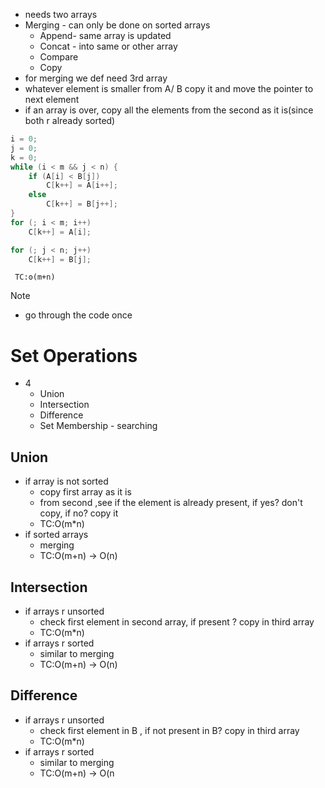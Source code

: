 - needs two arrays
- Merging - can only be done on sorted arrays
	- Append- same array is updated
	- Concat - into same or other array
	- Compare
	- Copy
- for merging we def need 3rd array
- whatever element is smaller from A/ B copy it and move the pointer to next element
- if an array is over, copy all the elements from the second as it is(since both r already sorted)
```cpp
i = 0;
j = 0;
k = 0;
while (i < m && j < n) {
    if (A[i] < B[j])
        C[k++] = A[i++];
    else
        C[k++] = B[j++];
}
for (; i < m; i++)
    C[k++] = A[i];

for (; j < n; j++)
    C[k++] = B[j];
```
	 TC:ʘ(m+n)

> [!NOTE]
> - go through the code once 
# Set Operations
- 4
	- Union
	- Intersection
	- Difference
	- Set Membership - searching
## Union
- if array is not sorted
	- copy first array as it is
	- from second ,see if the element is already present, if yes? don't copy, if no? copy it
	- TC:O(m*n)
- if sorted arrays
	- merging
	- TC:O(m+n) -> O(n)
## Intersection
- if arrays r unsorted
	- check first element in second array, if present ? copy in third array
	- TC:O(m*n)
- if arrays r sorted
	- similar to merging
	- TC:O(m+n) -> O(n)
## Difference
- if arrays r unsorted
	- check first element in B , if not present in B? copy in third array
	- TC:O(m*n)
- if arrays r sorted
	- similar to merging
	- TC:O(m+n) -> O(n
	
